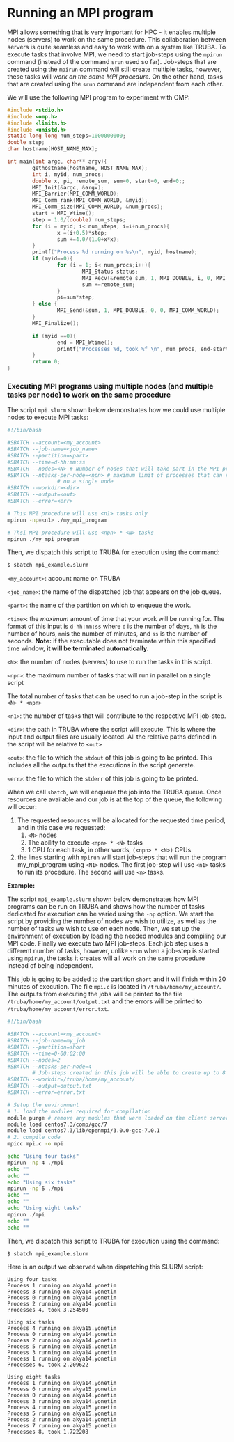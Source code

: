 # Running an MPI program

MPI allows something that is very important for HPC - it enables multiple nodes (servers) to work on the same procedure. This collaboration between servers is quite seamless and easy to work with on a system like TRUBA. To execute tasks that involve MPI, we need to start job-steps using the `mpirun` command (instead of the command `srun` used so far). Job-steps that are created using the `mpirun` command will still create multiple tasks, however, these tasks will *work on the same MPI procedure.* On the other hand, tasks that are created using the `srun` command are independent from each other. 

We will use the following MPI program to experiment with OMP:

```c
#include <stdio.h>
#include <omp.h>
#include <limits.h>
#include <unistd.h>
static long long num_steps=1000000000;
double step;
char hostname[HOST_NAME_MAX];

int main(int argc, char** argv){
        gethostname(hostname, HOST_NAME_MAX);
        int i, myid, num_procs;
        double x, pi, remote_sum, sum=0, start=0, end=0;;
        MPI_Init(&argc, &argv);
        MPI_Barrier(MPI_COMM_WORLD);
        MPI_Comm_rank(MPI_COMM_WORLD, &myid);
        MPI_Comm_size(MPI_COMM_WORLD, &num_procs);
        start = MPI_Wtime();
        step = 1.0/(double) num_steps;
        for (i = myid; i< num_steps; i=i+num_procs){
                x =(i+0.5)*step;
                sum +=4.0/(1.0+x*x);
        }
        printf("Process %d running on %s\n", myid, hostname);
        if (myid==0){
                for (i = 1; i< num_procs;i++){
                        MPI_Status status;
                        MPI_Recv(&remote_sum, 1, MPI_DOUBLE, i, 0, MPI_COMM_WORLD, &status);
                        sum +=remote_sum;
                }
                pi=sum*step;
        } else {
                MPI_Send(&sum, 1, MPI_DOUBLE, 0, 0, MPI_COMM_WORLD);
        }
        MPI_Finalize();

        if (myid ==0){
                end = MPI_Wtime();
                printf("Processes %d, took %f \n", num_procs, end-start);
        }
        return 0;
}
```

### Executing MPI programs using multiple nodes (and multiple tasks per node) to work on the same procedure

The script `mpi.slurm` shown below demonstrates how we could use multiple nodes to execute MPI tasks:

```bash
#!/bin/bash

#SBATCH --account=<my_account>
#SBATCH --job-name=<job_name>
#SBATCH --partition=<part>
#SBATCH --time=d-hh:mm:ss
#SBATCH --nodes=<N> # Number of nodes that will take part in the MPI procedure
#SBATCH --ntasks-per-node=<npn> # maximum limit of processes that can run in parallel
				# on a single node
#SBATCH --workdir=<dir>
#SBATCH --output=<out>
#SBATCH --error=<err>

# This MPI procedure will use <n1> tasks only
mpirun -np=<n1> ./my_mpi_program

# Thsi MPI procedure will use <npn> * <N> tasks
mpirun ./my_mpi_program
```

Then, we dispatch this script to TRUBA for execution using the command:

```bash
$ sbatch mpi_example.slurm
```

`<my_account>`: account name on TRUBA

`<job_name>`: the name of the dispatched job that appears on the job queue.

`<part>`: the name of the partition on which to enqueue the work.

`<time>`: the *maximum* amount of time that your work will be running for. The format of this input is `d-hh:mm:ss` where `d` is the number of days, `hh` is the number of hours, `mm`is the number of minutes, and `ss` is the number of seconds. **Note:** if the executable does not terminate within this specified time window, **it will be terminated automatically.** 

`<N>`: the number of nodes (servers) to use to run the tasks in this script.

`<npn>`: the maximum number of tasks that will run in parallel on a single script

The total number of tasks that can be used to run a job-step in the script is `<N> * <npn>`

`<n1>`: the number of tasks that will contribute to the respective MPI job-step.

`<dir>`: the path in TRUBA where the script will execute. This is where the input and output files are usually located. All the relative paths defined in the script will be relative to `<out>`

`<out>`: the file to which the `stdout` of this job is going to be printed. This includes all the outputs that the executions in the script generate.

`<err>`: the file to which the `stderr` of this job is going to be printed. 

When we call `sbatch`, we will enqueue the job into the TRUBA queue. Once resources are available and our job is at the top of the queue, the following will occur:

1.  The requested resources will be allocated for the requested time period, and in this case we requested:
    1. `<N>` nodes
    2. The ability to execute `<npn> * <N>` tasks
    3. 1 CPU for each task, in other words, `(<npn> * <N>)` CPUs.
2. the lines starting with `mpirun` will start job-steps that will  run the program my_mpi_program using `<N1>` nodes. The first job-step will use `<n1>` tasks to run its procedure. The second will use `<n>` tasks.   

**Example:**

The script `mpi_example.slurm` shown below demonstrates how MPI programs can be run on TRUBA and shows how the number of tasks dedicated for execution can be varied using the `-np` option. We start the script by providing the number of nodes we wish to utilize, as well as the number of tasks we wish to use on each node. Then, we set up the environment of execution by loading the needed modules and compiling our MPI code. Finally we execute two MPI job-steps. Each job step uses a different number of tasks, however, unlike `srun` when a job-step is started using `mpirun`, the tasks it creates will all work on the same procedure instead of being independent.  

This job is going to be added to the partition `short` and it will finish within 20 minutes of execution. The file `mpi.c` is located in `/truba/home/my_account/`. The outputs from executing the jobs will be printed to the file `/truba/home/my_account/output.txt` and the errors will be printed to `/truba/home/my_account/error.txt`. 

```bash
#!/bin/bash

#SBATCH --account=<my_account>
#SBATCH --job-name=my_job
#SBATCH --partition=short
#SBATCH --time=0-00:02:00
#SBATCH --nodes=2
#SBATCH --ntasks-per-node=4
		# Job-steps created in this job will be able to create up to 8 tasks
#SBATCH --workdir=/truba/home/my_account/
#SBATCH --output=output.txt
#SBATCH --error=error.txt

# Setup the environment
# 1. load the modules required for compilation
module purge # remove any modules that were loaded on the client server to start fresh
module load centos7.3/comp/gcc/7
module load centos7.3/lib/openmpi/3.0.0-gcc-7.0.1
# 2. compile code
mpicc mpi.c -o mpi

echo "Using four tasks"
mpirun -np 4 ./mpi
echo ""
echo ""
echo "Using six tasks"
mpirun -np 6 ./mpi
echo ""
echo ""
echo "Using eight tasks"
mpirun ./mpi
echo ""
echo ""
```

Then, we dispatch this script to TRUBA for execution using the command:

```bash
$ sbatch mpi_example.slurm
```

Here is an output we observed when dispatching this SLURM script:

```
Using four tasks
Process 1 running on akya14.yonetim
Process 3 running on akya14.yonetim
Process 0 running on akya14.yonetim
Process 2 running on akya14.yonetim
Processes 4, took 3.254500 

Using six tasks
Process 4 running on akya15.yonetim
Process 0 running on akya14.yonetim
Process 2 running on akya14.yonetim
Process 5 running on akya15.yonetim
Process 3 running on akya14.yonetim
Process 1 running on akya14.yonetim
Processes 6, took 2.209622 

Using eight tasks
Process 1 running on akya14.yonetim
Process 6 running on akya15.yonetim
Process 0 running on akya14.yonetim
Process 3 running on akya14.yonetim
Process 4 running on akya15.yonetim
Process 5 running on akya15.yonetim
Process 2 running on akya14.yonetim
Process 7 running on akya15.yonetim
Processes 8, took 1.722208
```